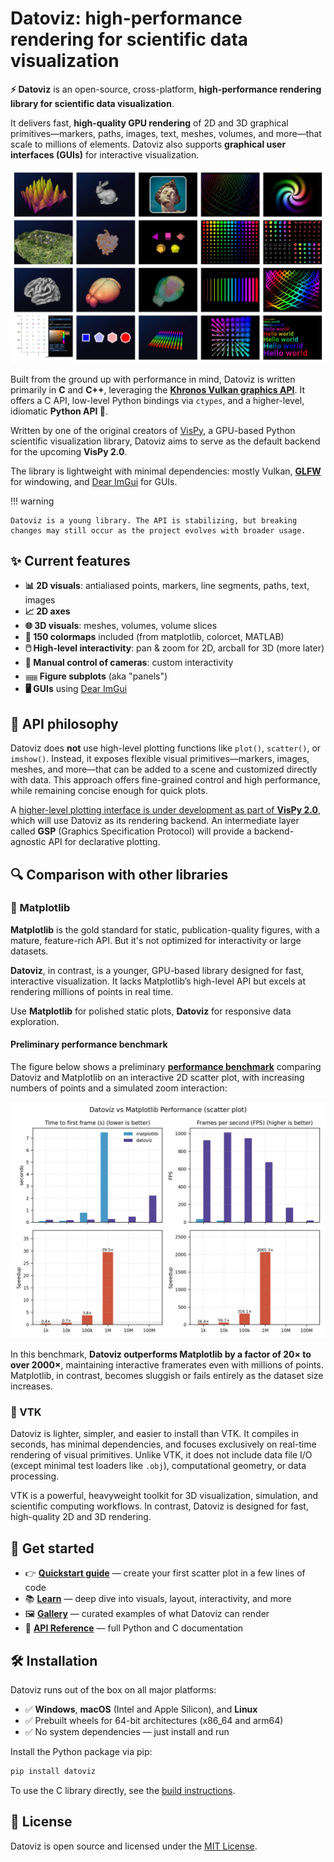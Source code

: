 # Datoviz: high-performance rendering for scientific data visualization

**⚡️ Datoviz** is an open-source, cross-platform, **high-performance rendering library for scientific data visualization**.

It delivers fast, **high-quality GPU rendering** of 2D and 3D graphical primitives—markers, paths, images, text, meshes, volumes, and more—that scale to millions of elements. Datoviz also supports **graphical user interfaces (GUIs)** for interactive visualization.

[![](https://raw.githubusercontent.com/datoviz/data/master/hero.jpg)](https://raw.githubusercontent.com/datoviz/data/master/hero.jpg)

Built from the ground up with performance in mind, Datoviz is written primarily in **C** and **C++**, leveraging the [**Khronos Vulkan graphics API**](https://www.vulkan.org/). It offers a C API, low-level Python bindings via `ctypes`, and a higher-level, idiomatic **Python API 🐍**.

Written by one of the original creators of [VisPy](https://vispy.org), a GPU-based Python scientific visualization library, Datoviz aims to serve as the default backend for the upcoming **VisPy 2.0**.

The library is lightweight with minimal dependencies: mostly Vulkan, [**GLFW**](https://www.glfw.org/) for windowing, and [Dear ImGui](https://github.com/ocornut/imgui/) for GUIs.

!!! warning

    Datoviz is a young library. The API is stabilizing, but breaking changes may still occur as the project evolves with broader usage.



## ✨ Current features

* **📊 2D visuals**: antialiased points, markers, line segments, paths, text, images
* **📈 2D axes**
* **🌐 3D visuals**: meshes, volumes, volume slices
* **🌈 150 colormaps** included (from matplotlib, colorcet, MATLAB)
* **🖱️ High-level interactivity**: pan & zoom for 2D, arcball for 3D (more later)
* **🎥 Manual control of cameras**: custom interactivity
* **𓈈 Figure subplots** (aka "panels")
* **🖥️ GUIs** using [Dear ImGui](https://github.com/ocornut/imgui/)



## 🧩 API philosophy

Datoviz does **not** use high-level plotting functions like `plot()`, `scatter()`, or `imshow()`. Instead, it exposes flexible visual primitives—markers, images, meshes, and more—that can be added to a scene and customized directly with data. This approach offers fine-grained control and high performance, while remaining concise enough for quick plots.

A [higher-level plotting interface is under development as part of **VisPy 2.0**](https://github.com/vispy/vispy/discussions/2661), which will use Datoviz as its rendering backend. An intermediate layer called **GSP** (Graphics Specification Protocol) will provide a backend-agnostic API for declarative plotting.



## 🔍 Comparison with other libraries

### 🐍 Matplotlib

**Matplotlib** is the gold standard for static, publication-quality figures, with a mature, feature-rich API. But it's not optimized for interactivity or large datasets.

**Datoviz**, in contrast, is a younger, GPU-based library designed for fast, interactive visualization. It lacks Matplotlib’s high-level API but excels at rendering millions of points in real time.

Use **Matplotlib** for polished static plots, **Datoviz** for responsive data exploration.

#### Preliminary performance benchmark

The figure below shows a preliminary [**performance benchmark**](https://github.com/datoviz/datoviz/blob/main/examples/benchmarks/benchmark_mpl.py) comparing Datoviz and Matplotlib on an interactive 2D scatter plot, with increasing numbers of points and a simulated zoom interaction:

<p align="center">
  <a href="https://github.com/datoviz/datoviz/blob/main/examples/benchmarks/benchmark_mpl.py"><img src="https://raw.githubusercontent.com/datoviz/data/master/screenshots/benchmark.png" alt="Datoviz vs Matplotlib benchmark"></a>
</p>

In this benchmark, **Datoviz outperforms Matplotlib by a factor of 20× to over 2000×**, maintaining interactive framerates even with millions of points. Matplotlib, in contrast, becomes sluggish or fails entirely as the dataset size increases.


### 🧊 VTK

Datoviz is lighter, simpler, and easier to install than VTK. It compiles in seconds, has minimal dependencies, and focuses exclusively on real-time rendering of visual primitives. Unlike VTK, it does not include data file I/O (except minimal test loaders like `.obj`), computational geometry, or data processing.

VTK is a powerful, heavyweight toolkit for 3D visualization, simulation, and scientific computing workflows. In contrast, Datoviz is designed for fast, high-quality 2D and 3D rendering.



## 🚀 Get started

- 👉 **[Quickstart guide](quickstart.md)** — create your first scatter plot in a few lines of code
- 📚 **[Learn](guide/index.md)** — deep dive into visuals, layout, interactivity, and more
- 🖼️ **[Gallery](gallery/index.md)** — curated examples of what Datoviz can render
- 🧩 **[API Reference](reference/api_py.md)** — full Python and C documentation



## 🛠️ Installation

Datoviz runs out of the box on all major platforms:

* ✅ **Windows**, **macOS** (Intel and Apple Silicon), and **Linux**
* ✅ Prebuilt wheels for 64-bit architectures (x86\_64 and arm64)
* ✅ No system dependencies — just install and run

Install the Python package via pip:

```bash
pip install datoviz
```

To use the C library directly, see the [build instructions](discussions/BUILD.md).



## 📄 License

Datoviz is open source and licensed under the [MIT License](discussions/LICENSE.md).
